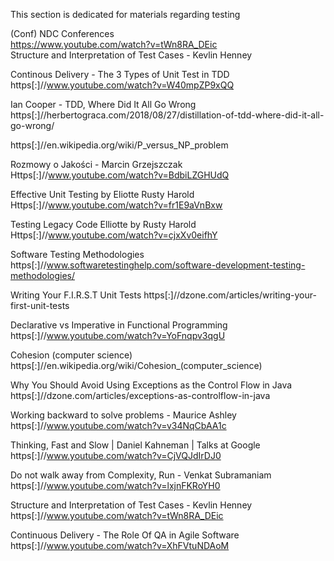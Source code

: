 This section is dedicated for materials regarding testing

(Conf) NDC Conferences    
https://www.youtube.com/watch?v=tWn8RA_DEic    
Structure and Interpretation of Test Cases - Kevlin Henney

Continous Delivery - The 3 Types of Unit Test in TDD https[:]//www.youtube.com/watch?v=W40mpZP9xQQ 

Ian Cooper - TDD, Where Did It All Go Wrong https[:]//herbertograca.com/2018/08/27/distillation-of-tdd-where-did-it-all-go-wrong/ 

https[:]//en.wikipedia.org/wiki/P_versus_NP_problem 

Rozmowy o Jakości - Marcin Grzejszczak Https[:]//www.youtube.com/watch?v=BdbiLZGHUdQ 

Effective Unit Testing by Eliotte Rusty Harold Https[:]//www.youtube.com/watch?v=fr1E9aVnBxw  

Testing Legacy Code Elliotte by Rusty Harold	Https[:]//www.youtube.com/watch?v=cjxXv0eifhY 

Software Testing Methodologies 		https[:]//www.softwaretestinghelp.com/software-development-testing-methodologies/ 

Writing Your F.I.R.S.T Unit Tests 					https[:]//dzone.com/articles/writing-your-first-unit-tests 

Declarative vs Imperative in Functional Programming 		https[:]//www.youtube.com/watch?v=YoFnqpv3qgU 

Cohesion (computer science) 	https[:]//en.wikipedia.org/wiki/Cohesion_(computer_science) 

Why You Should Avoid Using Exceptions as the Control Flow in Java https[:]//dzone.com/articles/exceptions-as-controlflow-in-java 

Working backward to solve problems - Maurice Ashley	https[:]//www.youtube.com/watch?v=v34NqCbAA1c 

Thinking, Fast and Slow | Daniel Kahneman | Talks at Google https[:]//www.youtube.com/watch?v=CjVQJdIrDJ0 

Do not walk away from Complexity, Run - Venkat Subramaniam	https[:]//www.youtube.com/watch?v=lxjnFKRoYH0 

Structure and Interpretation of Test Cases - Kevlin Henney  	https[:]//www.youtube.com/watch?v=tWn8RA_DEic 

Continuous Delivery - The Role Of QA in Agile Software 	https[:]//www.youtube.com/watch?v=XhFVtuNDAoM 
